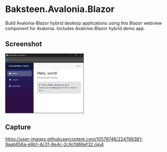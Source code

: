 # Baksteen.Avalonia.Blazor
Build Avalonia-Blazor hybrid desktop applications using this Blazor webview component for Avalonia. Includes Avalonia-Blazor hybrid demo app.

## Screenshot
<img src="./Screens/screenshot.png" width="50%" height="50%">

## Capture
https://user-images.githubusercontent.com/10578746/224766381-9aab656a-e9b1-4c31-8e4c-2c9cfd66ef32.mp4
